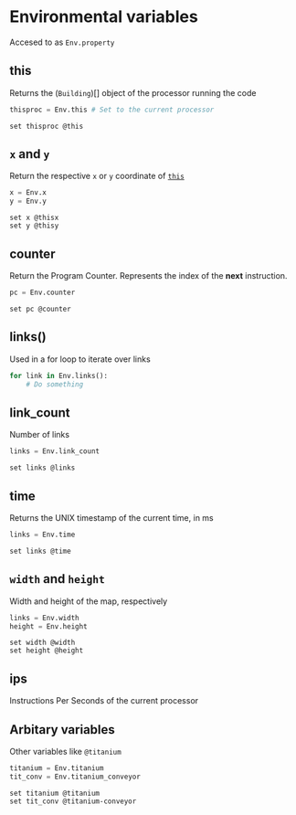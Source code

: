 # Environmental variables

Accesed to as `Env.property`

## this

Returns the (`Building`)[] object of the processor running the code

```python
thisproc = Env.this # Set to the current processor
```

```mlog
set thisproc @this
```

## `x` and `y`

Return the respective `x` or `y` coordinate of [`this`](#this)

```python
x = Env.x
y = Env.y
```

```mlog
set x @thisx
set y @thisy
```

## counter

Return the Program Counter. Represents the index of the **next** instruction.

```python
pc = Env.counter
```

```mlog
set pc @counter
```

## links()

Used in a for loop to iterate over links

```python
for link in Env.links():
    # Do something
```

## link_count

Number of links

```python
links = Env.link_count
```

```mlog
set links @links
```

## time

Returns the UNIX timestamp of the current time, in ms

```python
links = Env.time
```

```mlog
set links @time
```

## `width` and `height`

Width and height of the map, respectively

```python
links = Env.width
height = Env.height
```

```mlog
set width @width
set height @height
```

## ips

Instructions Per Seconds of the current processor

## Arbitary variables

Other variables like `@titanium`

```python
titanium = Env.titanium
tit_conv = Env.titanium_conveyor
```

```mlog
set titanium @titanium
set tit_conv @titanium-conveyor
```
